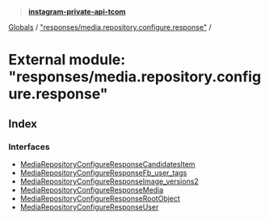 > **[instagram-private-api-tcom](../README.md)**

[Globals](../README.md) / ["responses/media.repository.configure.response"](_responses_media_repository_configure_response_.md) /

# External module: "responses/media.repository.configure.response"

## Index

### Interfaces

* [MediaRepositoryConfigureResponseCandidatesItem](../interfaces/_responses_media_repository_configure_response_.mediarepositoryconfigureresponsecandidatesitem.md)
* [MediaRepositoryConfigureResponseFb_user_tags](../interfaces/_responses_media_repository_configure_response_.mediarepositoryconfigureresponsefb_user_tags.md)
* [MediaRepositoryConfigureResponseImage_versions2](../interfaces/_responses_media_repository_configure_response_.mediarepositoryconfigureresponseimage_versions2.md)
* [MediaRepositoryConfigureResponseMedia](../interfaces/_responses_media_repository_configure_response_.mediarepositoryconfigureresponsemedia.md)
* [MediaRepositoryConfigureResponseRootObject](../interfaces/_responses_media_repository_configure_response_.mediarepositoryconfigureresponserootobject.md)
* [MediaRepositoryConfigureResponseUser](../interfaces/_responses_media_repository_configure_response_.mediarepositoryconfigureresponseuser.md)